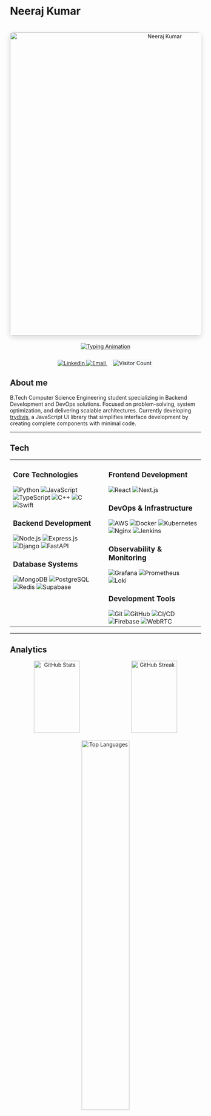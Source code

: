# Neeraj Kumar

<div align="center">
  <picture>
    <source media="(prefers-color-scheme: dark)" srcset="dark.png">
    <source media="(prefers-color-scheme: light)" srcset="light.png">
    <img alt="Neeraj Kumar" src="light.png" width="800" style="border-radius: 8px; box-shadow: 0 5px 15px rgba(0, 0, 0, 0.15); margin: 20px 0;">
  </picture>

  <a href="https://git.io/typing-svg">
    <img src="https://readme-typing-svg.demolab.com?font=Fira+Code&duration=2000&pause=1000&color=3AABF7&center=true&vCenter=true&width=435&lines=Full+Stack+Developer;DevOps+Enthusiast;Computer+Science+Student;Problem+Solver" alt="Typing Animation" />
  </a>

  <div style="margin: 25px 0;">
    <a href="https://linkedin.com/in/neerajkumar1044" target="_blank">
      <img src="https://img.shields.io/badge/LinkedIn-0077B5?style=for-the-badge&logo=linkedin&logoColor=white" alt="LinkedIn"/>
    </a>
    <a href="mailto:neerajkumar.cs1044@gmail.com" target="_blank">
      <img src="https://img.shields.io/badge/Email-D14836?style=for-the-badge&logo=gmail&logoColor=white" alt="Email"/>
    </a>
    <img src="https://profile-counter.glitch.me/nk1044/count.svg" alt="Visitor Count" style="margin-left: 10px; background: #f8f9fa; padding: 2px 5px; border-radius: 3px;">
  </div>
</div>

## About me

B.Tech Computer Science Engineering student specializing in Backend Development and DevOps solutions. Focused on problem-solving, system optimization, and delivering scalable architectures. Currently developing [trydivjs](https://divjs.vercel.app/), a JavaScript UI library that simplifies interface development by creating complete components with minimal code.

---

## Tech

<table width="100%">
  <tr>
    <td width="50%" valign="top">
      <h3>Core Technologies</h3>
      <div>
        <img src="https://img.shields.io/badge/Python-3670A0?style=flat-square&logo=python&logoColor=ffdd54" alt="Python"/>
        <img src="https://img.shields.io/badge/JavaScript-323330?style=flat-square&logo=javascript&logoColor=F7DF1E" alt="JavaScript"/>
        <img src="https://img.shields.io/badge/TypeScript-007ACC?style=flat-square&logo=typescript&logoColor=white" alt="TypeScript"/>
        <img src="https://img.shields.io/badge/C++-00599C?style=flat-square&logo=c%2B%2B&logoColor=white" alt="C++"/>
        <img src="https://img.shields.io/badge/C-00599C?style=flat-square&logo=c&logoColor=white" alt="C"/>
        <img src="https://img.shields.io/badge/Swift-FA7343?style=flat-square&logo=swift&logoColor=white" alt="Swift"/>
      </div>
      <h3>Backend Development</h3>
      <div>
        <img src="https://img.shields.io/badge/Node.js-339933?style=flat-square&logo=nodedotjs&logoColor=white" alt="Node.js"/>
        <img src="https://img.shields.io/badge/Express.js-404d59?style=flat-square&logo=express&logoColor=61DAFB" alt="Express.js"/>
        <img src="https://img.shields.io/badge/Django-092E20?style=flat-square&logo=django&logoColor=white" alt="Django"/>
        <img src="https://img.shields.io/badge/FastAPI-009688?style=flat-square&logo=fastapi&logoColor=white" alt="FastAPI"/>
      </div>
      <h3>Database Systems</h3>
      <div>
        <img src="https://img.shields.io/badge/MongoDB-4ea94b?style=flat-square&logo=mongodb&logoColor=white" alt="MongoDB"/>
        <img src="https://img.shields.io/badge/PostgreSQL-316192?style=flat-square&logo=postgresql&logoColor=white" alt="PostgreSQL"/>
        <img src="https://img.shields.io/badge/Redis-DD0031?style=flat-square&logo=redis&logoColor=white" alt="Redis"/>
        <img src="https://img.shields.io/badge/Supabase-3ECF8E?style=flat-square&logo=supabase&logoColor=white" alt="Supabase"/>
      </div>
    </td>
    <td width="50%" valign="top">
      <h3>Frontend Development</h3>
      <div>
        <img src="https://img.shields.io/badge/React-20232A?style=flat-square&logo=react&logoColor=61DAFB" alt="React"/>
        <img src="https://img.shields.io/badge/Next.js-000000?style=flat-square&logo=next.js&logoColor=white" alt="Next.js"/>
      </div>
      <h3>DevOps & Infrastructure</h3>
      <div>
        <img src="https://img.shields.io/badge/AWS-FF9900?style=flat-square&logo=amazonaws&logoColor=white" alt="AWS"/>
        <img src="https://img.shields.io/badge/Docker-0db7ed?style=flat-square&logo=docker&logoColor=white" alt="Docker"/>
        <img src="https://img.shields.io/badge/Kubernetes-326ce5?style=flat-square&logo=kubernetes&logoColor=white" alt="Kubernetes"/>
        <img src="https://img.shields.io/badge/Nginx-009639?style=flat-square&logo=nginx&logoColor=white" alt="Nginx"/>
        <img src="https://img.shields.io/badge/Jenkins-D24939?style=flat-square&logo=jenkins&logoColor=white" alt="Jenkins"/>
      </div>
      <h3>Observability & Monitoring</h3>
      <div>
        <img src="https://img.shields.io/badge/Grafana-F46800?style=flat-square&logo=grafana&logoColor=white" alt="Grafana"/>
        <img src="https://img.shields.io/badge/Prometheus-E6522C?style=flat-square&logo=prometheus&logoColor=white" alt="Prometheus"/>
        <img src="https://img.shields.io/badge/Loki-2C3E50?style=flat-square&logo=loki&logoColor=white" alt="Loki"/>
      </div>
      <h3>Development Tools</h3>
      <div>
        <img src="https://img.shields.io/badge/Git-F05033?style=flat-square&logo=git&logoColor=white" alt="Git"/>
        <img src="https://img.shields.io/badge/GitHub-181717?style=flat-square&logo=github&logoColor=white" alt="GitHub"/>
        <img src="https://img.shields.io/badge/CI/CD-4A154B?style=flat-square&logo=githubactions&logoColor=white" alt="CI/CD"/>
        <img src="https://img.shields.io/badge/Firebase-039BE5?style=flat-square&logo=firebase" alt="Firebase"/>
        <img src="https://img.shields.io/badge/WebRTC-009639?style=flat-square&logo=webrtc&logoColor=white" alt="WebRTC"/>
      </div>
    </td>
  </tr>
</table>

---

## Analytics

<div align="center">
  <div style="display: flex; justify-content: space-between; margin-bottom: 20px;">
    <img src="https://github-readme-stats.vercel.app/api?username=nk1044&theme=tokyonight&show_icons=true&hide_border=true&count_private=true&bg_color=0D1117" alt="GitHub Stats" width="49%" height="190px"/>
    <img src="https://github-readme-streak-stats.herokuapp.com/?user=nk1044&theme=tokyonight&hide_border=true&background=0D1117" alt="GitHub Streak" width="49%" height="190px"/>
  </div>
  
  <!-- Languages & Activity -->
  <div style="margin-bottom: 20px;">
    <img src="https://github-readme-stats.vercel.app/api/top-langs/?username=nk1044&theme=tokyonight&show_icons=true&hide_border=true&layout=compact&bg_color=0D1117" alt="Top Languages" width="50%"/>
  </div>
  
  <!-- Activity Graph -->
  <img alt="Activity Graph" src="https://github-readme-activity-graph.vercel.app/graph?username=nk1044&theme=tokyo-night&hide_border=true&bg_color=0D1117" width="98%"/>
  
  <!-- GitHub Trophies -->
  ![](https://github-profile-trophy.vercel.app/?username=nk1044&theme=radical&no-frame=false&no-bg=false&margin-w=4)
</div>

---

## Collaboration

I welcome opportunities to collaborate on challenging projects in Backend Development, DevOps, and Cloud Technologies. My approach focuses on building efficient, scalable solutions that solve real-world problems.

<div align="center">
  <p><em>Engineering innovative solutions through technical excellence</em></p>
  <div>
    <img src="https://media.giphy.com/media/ln7z2eWriiQAllfVcn/giphy.gif" width="35" height="35" alt="JavaScript">
    <img src="https://i.giphy.com/media/eNAsjO55tPbgaor7ma/200w.webp" width="35" height="35" alt="React">
    <img src="https://i.giphy.com/media/KzJkzjggfGN5Py6nkT/200.webp" width="35" height="35" alt="Git">
    <img src="https://i.giphy.com/media/IdyAQJVN2kVPNUrojM/200.webp" width="35" height="35" alt="VS Code">
  </div>
</div>
